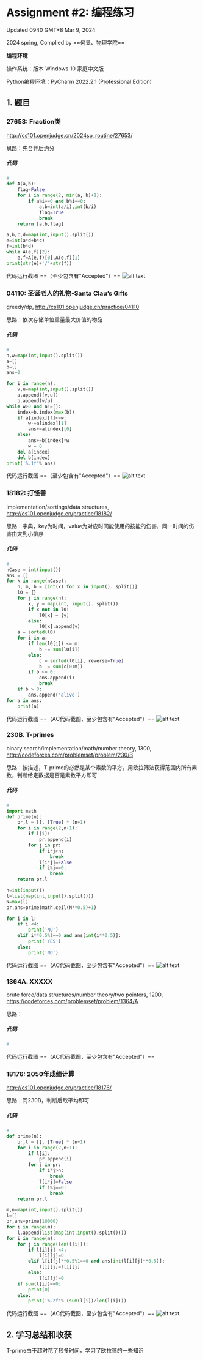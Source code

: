 # Assignment #2: 编程练习

Updated 0940 GMT+8 Mar 9, 2024

2024 spring, Complied by ==何昱、物理学院==


**编程环境**

操作系统：版本	Windows 10 家庭中文版

Python编程环境：PyCharm 2022.2.1 (Professional Edition)



## 1. 题目

### 27653: Fraction类

http://cs101.openjudge.cn/2024sp_routine/27653/



思路：先合并后约分



##### 代码

```python
# 
def A(a,b):
    flag=False
    for i in range(2, min(a, b)+1):
        if a%i==0 and b%i==0:
            a,b=int(a/i),int(b/i)
            flag=True
            break
    return [a,b,flag]

a,b,c,d=map(int,input().split())
e=int(a*d+b*c)
f=int(b*d)
while A(e,f)[2]:
    e,f=A(e,f)[0],A(e,f)[1]
print(str(e)+'/'+str(f))
```



代码运行截图 ==（至少包含有"Accepted"）==
![alt text](27653.png)




### 04110: 圣诞老人的礼物-Santa Clau’s Gifts

greedy/dp, http://cs101.openjudge.cn/practice/04110



思路：依次存储单位重量最大价值的物品



##### 代码

```python
# 
n,w=map(int,input().split())
a=[]
b=[]
ans=0

for i in range(n):
    v,u=map(int,input().split())
    a.append([v,u])
    b.append(v/u)
while w>0 and a!=[]:
    index=b.index(max(b))
    if a[index][1]<=w:
        w-=a[index][1]
        ans+=a[index][0]
    else:
        ans+=b[index]*w
        w = 0
    del a[index]
    del b[index]
print('%.1f'% ans)
```



代码运行截图 ==（至少包含有"Accepted"）==
![alt text](04110.png)




### 18182: 打怪兽

implementation/sortings/data structures, http://cs101.openjudge.cn/practice/18182/



思路：字典，key为时间，value为对应时间能使用的技能的伤害，同一时间的伤害由大到小排序



##### 代码

```python
# 
nCase = int(input())
ans = []
for k in range(nCase):
    n, m, b = [int(x) for x in input(). split()]
    l0 = {}
    for j in range(n):
        x, y = map(int, input(). split())
        if x not in l0:
            l0[x] = [y]
        else:
            l0[x].append(y)
    a = sorted(l0)
    for i in a:
        if len(l0[i]) <= m:
            b -= sum(l0[i])
        else:
            c = sorted(l0[i], reverse=True)
            b -= sum(c[0:m])
        if b <= 0:
            ans.append(i)
            break
    if b > 0:
        ans.append('alive')
for a in ans:
    print(a)
```



代码运行截图 ==（AC代码截图，至少包含有"Accepted"）==
![alt text](18182.png)




### 230B. T-primes

binary search/implementation/math/number theory, 1300, http://codeforces.com/problemset/problem/230/B



思路：按描述，T-prime的必然是某个素数的平方，用欧拉筛法获得范围内所有素数，判断给定数据是否是素数平方即可



##### 代码

```python
# 
import math
def prime(n):
    pr,l = [], [True] * (n+1)
    for i in range(2,n+1):
        if l[i]:
            pr.append(i)
        for j in pr:
            if i*j>n:
                break
            l[i*j]=False
            if i%j==0:
                break
    return pr,l

n=int(input())
l=list(map(int,input().split()))
N=max(l)
pr,ans=prime(math.ceil(N**0.5)+1)

for i in l:
    if i <4:
        print('NO')
    elif i**0.5%1==0 and ans[int(i**0.5)]:
        print('YES')
    else:
        print('NO')

```



代码运行截图 ==（AC代码截图，至少包含有"Accepted"）==
![alt text](230B.png)




### 1364A. XXXXX

brute force/data structures/number theory/two pointers, 1200, https://codeforces.com/problemset/problem/1364/A



思路：



##### 代码

```python
# 

```



代码运行截图 ==（AC代码截图，至少包含有"Accepted"）==





### 18176: 2050年成绩计算

http://cs101.openjudge.cn/practice/18176/



思路：同230B，判断后取平均即可



##### 代码

```python
# 
def prime(n):
    pr,l = [], [True] * (n+1)
    for i in range(2,n+1):
        if l[i]:
            pr.append(i)
        for j in pr:
            if i*j>n:
                break
            l[i*j]=False
            if i%j==0:
                break
    return pr,l

m,n=map(int,input().split())
l=[]
pr,ans=prime(10000)
for i in range(m):
    l.append(list(map(int,input().split())))
for i in range(m):
    for j in range(len(l[i])):
        if l[i][j] <4:
            l[i][j]=0
        elif l[i][j]**0.5%1==0 and ans[int(l[i][j]**0.5)]:
            l[i][j]=l[i][j]
        else:
            l[i][j]=0
    if sum(l[i])==0:
        print(0)
    else:
        print('%.2f'% (sum(l[i])/len(l[i])))
```



代码运行截图 ==（AC代码截图，至少包含有"Accepted"）==
![alt text](18176.png)




## 2. 学习总结和收获

T-prime由于超时花了较多时间，学习了欧拉筛的一些知识





